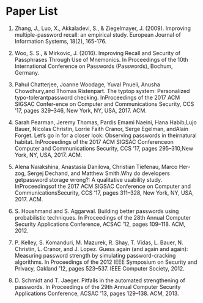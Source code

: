 # Paper List


1. Zhang, J., Luo, X., Akkaladevi, S., & Ziegelmayer, J. (2009). Improving multiple-password recall: an empirical study. European Journal of Information Systems, 18(2), 165-176.

2. Woo, S. S., & Mirkovic, J. (2016). Improving Recall and Security of Passphrases Through Use of Mnemonics. In Proceedings of the 10th International Conference on Passwords (Passwords), Bochum, Germany.

3. Pahul  Chatterjee,  Joanne  Woodage,  Yuval  Pnueli,  Anusha  Chowdhury,and  Thomas  Ristenpart.  The  typtop  system:  Personalized  typo-tolerantpassword  checking.  InProceedings of the 2017 ACM SIGSAC Confer-ence on Computer and Communications Security, CCS ’17, pages 329–346, New York, NY, USA, 2017. ACM.

4. Sarah  Pearman,  Jeremy  Thomas,  Pardis  Emami  Naeini,  Hana  Habib,Lujo  Bauer,  Nicolas  Christin,  Lorrie  Faith  Cranor,  Serge  Egelman,  andAlain Forget.  Let’s go in for a closer look: Observing passwords in theirnatural  habitat.   InProceedings of the 2017 ACM SIGSAC Conferenceon Computer and Communications Security,  CCS  ’17,  pages  295–310,New York, NY, USA, 2017. ACM.

5. Alena  Naiakshina,  Anastasia  Danilova,  Christian  Tiefenau,  Marco  Her-zog,  Sergej  Dechand,  and  Matthew  Smith.Why  do  developers  getpassword storage wrong?: A qualitative usability study.  InProceedingsof the 2017 ACM SIGSAC Conference on Computer and CommunicationsSecurity, CCS ’17, pages 311–328, New York, NY, USA, 2017. ACM.

6. S. Houshmand and S. Aggarwal. Building better passwords using probabilistic techniques. In Proceedings
of the 28th Annual Computer Security Applications Conference, ACSAC ’12, pages 109–118.
ACM, 2012.


7. P. Kelley, S. Komanduri, M. Mazurek, R. Shay, T. Vidas, L. Bauer, N. Christin, L. Cranor, and J. Lopez.
Guess again (and again and again): Measuring password strength by simulating password-cracking
algorithms. In Proceedings of the 2012 IEEE Symposium on Security and Privacy, Oakland ’12, pages
523–537. IEEE Computer Society, 2012.


8. D. Schmidt and T. Jaeger. Pitfalls in the automated strengthening of passwords. In Proceedings of the
29th Annual Computer Security Applications Conference, ACSAC ’13, pages 129–138. ACM, 2013.
